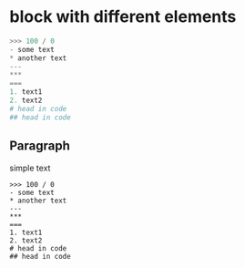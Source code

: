 # block with different elements

```python
>>> 100 / 0
- some text
* another text
---
***
===
1. text1
2. text2
# head in code
## head in code
```

## Paragraph

simple text

    >>> 100 / 0
    - some text
    * another text
    ---
    ***
    ===
    1. text1
    2. text2
    # head in code
    ## head in code
